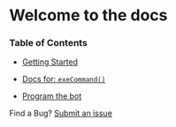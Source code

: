# Welcome to the docs
### Table of Contents

- [Getting Started](./gettingStarted)

- [Docs for: `exeCommand()`](./exeCommand.md)


- [Program the bot](./program.md)


Find a Bug?
[Submit an issue](https://github.com/Gninoskcaj/easy-math-module/issues/new/choose)